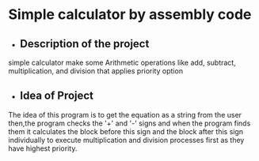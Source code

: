 # Simple calculator by assembly code



-  ## Description of the project

simple calculator make some Arithmetic operations like add, subtract, multiplication, and division that applies priority option


-  ## Idea of Project

The idea of this program is to get the equation as a string from the user  then,the program checks the '+' and '-' signs and when the program finds them it calculates the block before this sign and 
the block after this sign individually to execute multiplication and division processes first as
 they have highest priority. 



